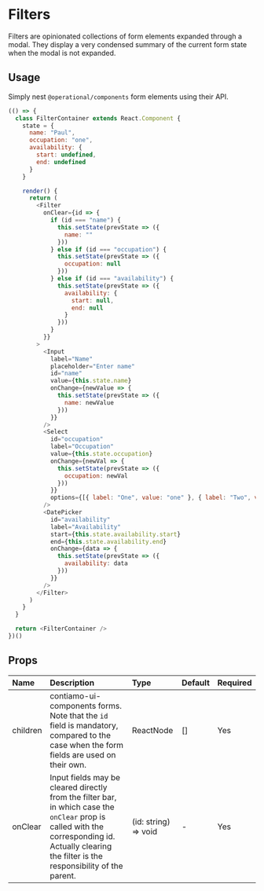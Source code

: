 # Filters

Filters are opinionated collections of form elements expanded through a modal. They display a very condensed summary of the current form state when the modal is not expanded.

## Usage

Simply nest `@operational/components` form elements using their API.

```js
(() => {
  class FilterContainer extends React.Component {
    state = {
      name: "Paul",
      occupation: "one",
      availability: {
        start: undefined,
        end: undefined
      }
    }

    render() {
      return (
        <Filter
          onClear={id => {
            if (id === "name") {
              this.setState(prevState => ({
                name: ""
              }))
            } else if (id === "occupation") {
              this.setState(prevState => ({
                occupation: null
              }))
            } else if (id === "availability") {
              this.setState(prevState => ({
                availability: {
                  start: null,
                  end: null
                }
              }))
            }
          }}
        >
          <Input
            label="Name"
            placeholder="Enter name"
            id="name"
            value={this.state.name}
            onChange={newValue => {
              this.setState(prevState => ({
                name: newValue
              }))
            }}
          />
          <Select
            id="occupation"
            label="Occupation"
            value={this.state.occupation}
            onChange={newVal => {
              this.setState(prevState => ({
                occupation: newVal
              }))
            }}
            options={[{ label: "One", value: "one" }, { label: "Two", value: "two" }]}
          />
          <DatePicker
            id="availability"
            label="Availability"
            start={this.state.availability.start}
            end={this.state.availability.end}
            onChange={data => {
              this.setState(prevState => ({
                availability: data
              }))
            }}
          />
        </Filter>
      )
    }
  }

  return <FilterContainer />
})()
```

## Props

| Name | Description | Type | Default | Required | 
| :--- | :--- | :--- | :---| :--- |
| children | contiamo-ui-components forms. Note that the `id` field is mandatory, compared to the case when the form fields are used on their own. | ReactNode | [] | Yes |
| onClear | Input fields may be cleared directly from the filter bar, in which case the `onClear` prop is called with the corresponding id. Actually clearing the filter is the responsibility of the parent. | (id: string) => void | - | Yes |
